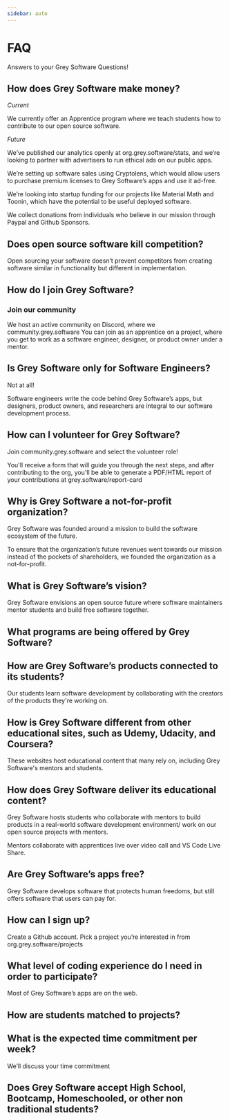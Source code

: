 ```yaml
---
sidebar: auto
---
```


# FAQ

Answers to your Grey Software Questions!

## How does Grey Software make money?

_Current_

We currently offer an Apprentice program where we teach students how to
contribute to our open source software.

_Future_

We’ve published our analytics openly at org.grey.software/stats, and we’re
looking to partner with advertisers to run ethical ads on our public apps.

We’re setting up software sales using Cryptolens, which would allow users to
purchase premium licenses to Grey Software’s apps and use it ad-free.

We’re looking into startup funding for our projects like Material Math and
Toonin, which have the potential to be useful deployed software.

We collect donations from individuals who believe in our mission through Paypal
and Github Sponsors.

## Does open source software kill competition?

Open sourcing your software doesn’t prevent competitors from creating software
similar in functionality but different in implementation.

## How do I join Grey Software?

### Join our community

We host an active community on Discord, where we community.grey.software You can
join as an apprentice on a project, where you get to work as a software
engineer, designer, or product owner under a mentor.

## Is Grey Software only for Software Engineers?

Not at all!

Software engineers write the code behind Grey Software’s apps, but designers,
product owners, and researchers are integral to our software development
process.

## How can I volunteer for Grey Software?

Join community.grey.software and select the volunteer role!

You'll receive a form that will guide you through the next steps, and after
contributing to the org, you'll be able to generate a PDF/HTML report of your
contributions at grey.software/report-card

## Why is Grey Software a not-for-profit organization?

Grey Software was founded around a mission to build the software ecosystem of
the future.

To ensure that the organization’s future revenues went towards our mission
instead of the pockets of shareholders, we founded the organization as a
not-for-profit.

## What is Grey Software’s vision?

Grey Software envisions an open source future where software maintainers mentor
students and build free software together.

## What programs are being offered by Grey Software?

## How are Grey Software’s products connected to its students?

Our students learn software development by collaborating with the creators of
the products they're working on.

## How is Grey Software different from other educational sites, such as Udemy, Udacity, and Coursera?

These websites host educational content that many rely on, including Grey
Software's mentors and students.

## How does Grey Software deliver its educational content?

Grey Software hosts students who collaborate with mentors to build products in a
real-world software development environment/ work on our open source projects
with mentors.

Mentors collaborate with apprentices live over video call and VS Code Live
Share.

## Are Grey Software’s apps free?

Grey Software develops software that protects human freedoms, but still offers
software that users can pay for.

## How can I sign up?

Create a Github account. Pick a project you’re interested in from
org.grey.software/projects

## What level of coding experience do I need in order to participate?

Most of Grey Software’s apps are on the web.

## How are students matched to projects?

## What is the expected time commitment per week?

We’ll discuss your time commitment

## Does Grey Software accept High School, Bootcamp, Homeschooled, or other non traditional students?
